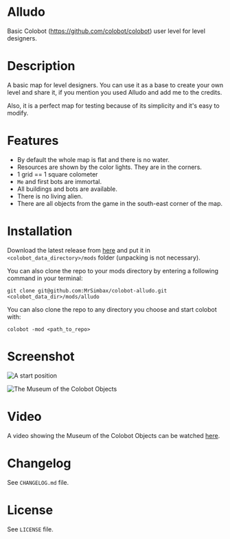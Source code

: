 # Alludo #

Basic Colobot (https://github.com/colobot/colobot) user level for level designers.

# Description #

A basic map for level designers. You can use it as a base to create your own level and share it, if you mention you used Alludo and add me to the credits.

Also, it is a perfect map for testing because of its simplicity and it's easy to modify.

# Features #

* By default the whole map is flat and there is no water.
* Resources are shown by the color lights. They are in the corners.
* 1 grid == 1 square colometer
* `Me` and first bots are immortal.
* All buildings and bots are available.
* There is no living alien.
* There are all objects from the game in the south-east corner of the map.

# Installation #

Download the latest release from [here](https://github.com/MrSimbax/colobot-alludo/releases) and put it in `<colobot_data_directory>/mods` folder (unpacking is not necessary).

You can also clone the repo to your mods directory by entering a following command in your terminal:

    git clone git@github.com:MrSimbax/colobot-alludo.git <colobot_data_dir>/mods/alludo

You can also clone the repo to any directory you choose and start colobot with:

    colobot -mod <path_to_repo>


# Screenshot #

![A start position](http://i.imgur.com/7qx6quS.png)

![The Museum of the Colobot Objects](http://i.imgur.com/cFrUKi6.png)

# Video #

A video showing the Museum of the Colobot Objects can be watched [here](http://youtu.be/98yW8w_4s8Y).

# Changelog #

See `CHANGELOG.md` file.

# License #

See `LICENSE` file.

